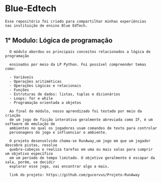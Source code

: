 # Blue-Edtech
    Esse repositório foi criado para compartilhar minhas experiências 
    nas instituição de ensino Blue EdTech.
  
  ## 1° Modulo: Lógica de programação
  
      O módulo abordou os principais conceitos relacionados a lógica de programação
      
      ensinados por meio da LP Python. Foi possível compreender temas como:
      
      - Variáveis
      - Operações aritiméticas
      - Operações Lógicas e relacionais
      - Funções
      - Estruturas de dados: listas, tuplas e dicionários
      - Loops: for e while
      - Programação orientada a objetos
      
      Ao final do módulo, nosso aprendizado foi testado por meio da criação
      de um jogo de ficção interativa geralmente abreviada como IF, é um software de emulação de
      ambientes no qual os jogadores usam comandos de texto para controlar
      personagens do jogo e influenciar o ambiente.
      
      O projeto desenvolvido chama-se RunAway,um jogo em que um jogador descobre pistas, resolve
      quebra-cabeças e realiza tarefas em uma ou mais salas para cumprir um objetivo específico
      em um período de tempo limitado. O objetivo geralmente é escapar da sala, porém, se decidir
      explorar esse jogo, vai encontrar algo a mais.
      
      link do projeto: https://github.com/gucervus/Projeto-RunAway
